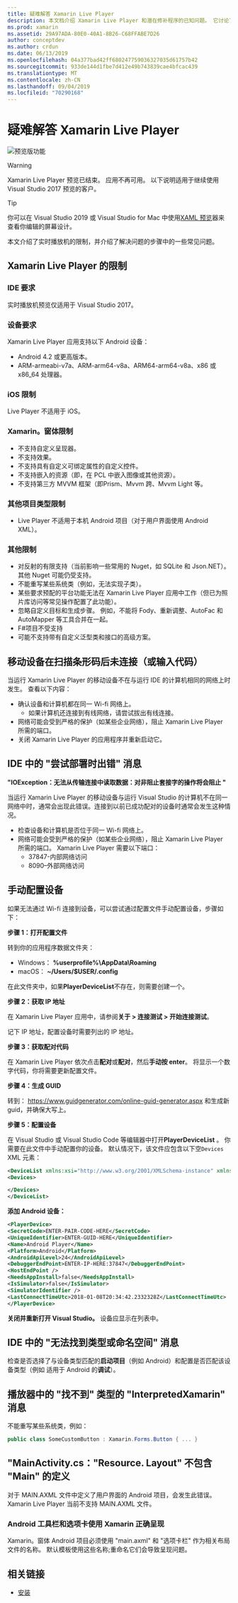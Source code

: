 ```yaml
---
title: 疑难解答 Xamarin Live Player
description: 本文档介绍 Xamarin Live Player 和潜在修补程序的已知问题。 它讨论了连接问题、配置问题等。
ms.prod: xamarin
ms.assetid: 29A97ADA-80E0-40A1-8B26-C68FFABE7D26
author: conceptdev
ms.author: crdun
ms.date: 06/13/2019
ms.openlocfilehash: 04a377bad42ff680247759036327035d61757b42
ms.sourcegitcommit: 933de144d1fbe7d412e49b743839cae4bfcac439
ms.translationtype: MT
ms.contentlocale: zh-CN
ms.lasthandoff: 09/04/2019
ms.locfileid: "70290168"
---
```

# <a name="troubleshooting-xamarin-live-player"></a>疑难解答 Xamarin Live Player

![预览版功能](~/media/shared/preview.png)

> [!WARNING]
> Xamarin Live Player 预览已结束。 应用不再可用。 以下说明适用于继续使用 Visual Studio 2017 预览的客户。

> [!TIP]
> 你可以在 Visual Studio 2019 或 Visual Studio for Mac 中使用[XAML 预览](~/xamarin-forms/xaml/xaml-previewer/index.md)器来查看你编辑的屏幕设计。

本文介绍了实时播放机的限制，并介绍了解决问题的步骤中的一些常见问题。

## <a name="limitations-of-xamarin-live-player"></a>Xamarin Live Player 的限制

### <a name="ide-requirements"></a>IDE 要求

实时播放机预览仅适用于 Visual Studio 2017。

### <a name="device-requirements"></a>设备要求

Xamarin Live Player 应用支持以下 Android 设备：

- Android 4.2 或更高版本。
- ARM-armeabi-v7a、ARM-arm64-v8a、ARM64-arm64-v8a、x86 或 x86_64 处理器。

### <a name="ios-limitations"></a>iOS 限制

Live Player 不适用于 iOS。

### <a name="xamarinforms-limitations"></a>Xamarin。窗体限制

- 不支持自定义呈现器。
- 不支持效果。
- 不支持具有自定义可绑定属性的自定义控件。
- 不支持嵌入的资源（即，在 PCL 中嵌入图像或其他资源）。
- 不支持第三方 MVVM 框架（即Prism、Mvvm 跨、Mvvm Light 等。

### <a name="other-project-type-limitations"></a>其他项目类型限制

- Live Player 不适用于本机 Android 项目（对于用户界面使用 Android XML）。

### <a name="miscellaneous-limitations"></a>其他限制

- 对反射的有限支持（当前影响一些常用的 Nuget，如 SQLite 和 Json.NET）。 其他 Nuget 可能仍受支持。
- 不能重写某些系统类（例如，无法实现子类）。
- 某些要求预配的平台功能无法在 Xamarin Live Player 应用中工作（但已为照片库访问等常见操作配置了此功能）。
- 忽略自定义目标和生成步骤。 例如，不能将 Fody、重新调整、AutoFac 和 AutoMapper 等工具合并在一起。
- F#项目不受支持
- 可能不支持带有自定义泛型类和接口的高级方案。

## <a name="mobile-device-does-not-connect-after-scanning-barcode-or-entering-code"></a>移动设备在扫描条形码后未连接（或输入代码）

当运行 Xamarin Live Player 的移动设备不在与运行 IDE 的计算机相同的网络上时发生。 查看以下内容：

- 确认设备和计算机都在同一 Wi-fi 网络上。
  - 如果计算机还连接到有线网络，请尝试拔出有线连接。
- 网络可能会受到严格的保护（如某些企业网络），阻止 Xamarin Live Player 所需的端口。
- 关闭 Xamarin Live Player 的应用程序并重新启动它。

## <a name="error-while-trying-to-deploy-message-in-ide"></a>IDE 中的 "尝试部署时出错" 消息

**"IOException：无法从传输连接中读取数据：对非阻止套接字的操作将会阻止 "**

当运行 Xamarin Live Player 的移动设备与运行 Visual Studio 的计算机不在同一网络中时，通常会出现此错误。连接到以前已成功配对的设备时通常会发生这种情况。

- 检查设备和计算机是否位于同一 Wi-fi 网络上。
- 网络可能会受到严格的保护（如某些企业网络），阻止 Xamarin Live Player 所需的端口。 Xamarin Live Player 需要以下端口：
  - 37847-内部网络访问 
  - 8090–外部网络访问

## <a name="manually-configure-device"></a>手动配置设备

如果无法通过 Wi-fi 连接到设备，可以尝试通过配置文件手动配置设备，步骤如下：

**步骤 1：打开配置文件**

转到你的应用程序数据文件夹：

- Windows： **%userprofile%\AppData\Roaming**
- macOS： **~/Users/$USER/.config**

在此文件夹中，如果**PlayerDeviceList**不存在，则需要创建一个。

**步骤 2：获取 IP 地址**

在 Xamarin Live Player 应用中，请参阅**关于 > 连接测试 > 开始连接测试**。

记下 IP 地址，配置设备时需要列出的 IP 地址。

**步骤 3：获取配对代码**

在 Xamarin Live Player 依次点击**配对**或**配对**，然后**手动按 enter**。 将显示一个数字代码，你将需要更新配置文件。

**步骤 4：生成 GUID**

转到： https://www.guidgenerator.com/online-guid-generator.aspx 和生成新 guid，并确保大写上。

**步骤 5：配置设备**

在 Visual Studio 或 Visual Studio Code 等编辑器中打开**PlayerDeviceList** 。 你需要在此文件中手动配置你的设备。 默认情况下，该文件应包含以下空`Devices` XML 元素：

```xml
<DeviceList xmlns:xsi="http://www.w3.org/2001/XMLSchema-instance" xmlns:xsd="http://www.w3.org/2001/XMLSchema">
<Devices>

</Devices>
</DeviceList>
```

**添加 Android 设备：**

```xml
<PlayerDevice>
<SecretCode>ENTER-PAIR-CODE-HERE</SecretCode>
<UniqueIdentifier>ENTER-GUID-HERE</UniqueIdentifier>
<Name>Android Player</Name>
<Platform>Android</Platform>
<AndroidApiLevel>24</AndroidApiLevel>
<DebuggerEndPoint>ENTER-IP-HERE:37847</DebuggerEndPoint>
<HostEndPoint />
<NeedsAppInstall>false</NeedsAppInstall>
<IsSimulator>false</IsSimulator>
<SimulatorIdentifier />
<LastConnectTimeUtc>2018-01-08T20:34:42.2332328Z</LastConnectTimeUtc>
</PlayerDevice>
```

**关闭并重新打开 Visual Studio。** 设备应显示在列表中。

## <a name="type-or-namespace-cannot-be-found-message-in-ide"></a>IDE 中的 "无法找到类型或命名空间" 消息

检查是否选择了与设备类型匹配的**启动项目**（例如 Android）和配置是否匹配该设备类型（例如 适用于 Android 的**调试**）。

## <a name="constructor-on-type-interpretedxamarinformsbutton-not-found-message-in-player"></a>播放器中的 "找不到" 类型的 "InterpretedXamarin" 消息

不能重写某些系统类，例如：

```csharp
public class SomeCustomButton : Xamarin.Forms.Button { ... }
```

## <a name="mainactivitycs-resourcelayout-does-not-contain-a-definition-for-main"></a>"MainActivity.cs："Resource. Layout" 不包含 "Main" 的定义

对于 MAIN.AXML 文件中定义了用户界面的 Android 项目，会发生此错误。
Xamarin Live Player 当前不支持 MAIN.AXML 文件。

### <a name="android-toolbar-and-tabs-render-incorrectly-using-xamarinforms"></a>Android 工具栏和选项卡使用 Xamarin 正确呈现

Xamarin。窗体 Android 项目必须使用 "main.axml" 和 "选项卡栏" 作为相关布局文件的名称。 默认模板使用这些名称;重命名它们会导致呈现问题。

## <a name="related-links"></a>相关链接

- [安装](~/tools/live-player/install.md)
